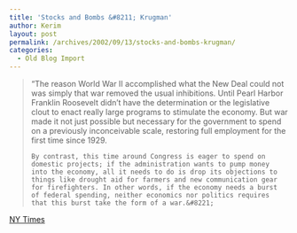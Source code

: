 ```yaml
---
title: 'Stocks and Bombs &#8211; Krugman'
author: Kerim
layout: post
permalink: /archives/2002/09/13/stocks-and-bombs-krugman/
categories:
  - Old Blog Import
---
```


>   &#8220;The reason World War II accomplished what the New Deal could not was simply that war removed the usual inhibitions. Until Pearl Harbor Franklin Roosevelt didn&#8217;t have the determination or the legislative clout to enact really large programs to stimulate the economy. But war made it not just possible but necessary for the government to spend on a previously inconceivable scale, restoring full employment for the first time since 1929. 
>   
>   
>     By contrast, this time around Congress is eager to spend on domestic projects; if the administration wants to pump money into the economy, all it needs to do is drop its objections to things like drought aid for farmers and new communication gear for firefighters. In other words, if the economy needs a burst of federal spending, neither economics nor politics requires that this burst take the form of a war.&#8221;
>   


<a href="http://www.nytimes.com/2002/09/13/opinion/13KRUG.html" onclick="_gaq.push(['_trackEvent', 'outbound-article', 'http://www.nytimes.com/2002/09/13/opinion/13KRUG.html', 'NY Times']);" >NY Times</a>

